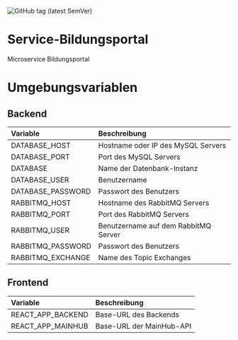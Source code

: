 ![GitHub tag (latest SemVer)](https://shields.herrvergesslich.de/github/v/tag/smartcity-2022/service-bildungsportal?label=Version)
# Service-Bildungsportal
Microservice Bildungsportal

# Umgebungsvariablen

## Backend

| Variable           | Beschreibung                         |
|:-------------------|:-------------------------------------|
| DATABASE\_HOST     | Hostname oder IP des MySQL Servers   |
| DATABASE\_PORT     | Port des MySQL Servers               |
| DATABASE           | Name der Datenbank-Instanz           |
| DATABASE\_USER     | Benutzername                         |
| DATABASE\_PASSWORD | Passwort des Benutzers               |
| RABBITMQ\_HOST     | Hostname des RabbitMQ Servers        |
| RABBITMQ\_PORT     | Port des RabbitMQ Servers            |
| RABBITMQ\_USER     | Benutzername auf dem RabbitMQ Server |
| RABBITMQ\_PASSWORD | Passwort des Benutzers               |
| RABBITMQ\_EXCHANGE | Name des Topic Exchanges             |


## Frontend

| Variable            | Beschreibung             |
|:--------------------|:-------------------------|
| REACT\_APP\_BACKEND | Base-URL des Backends    |
| REACT\_APP\_MAINHUB | Base-URL der MainHub-API |
